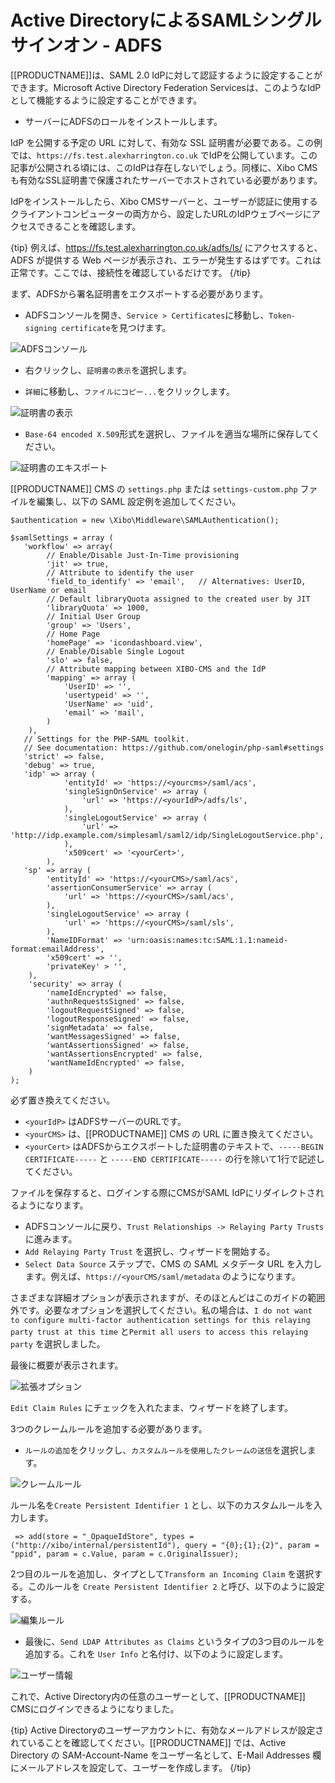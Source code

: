 <!--toc=cms_config-->

# Active DirectoryによるSAMLシングルサインオン - ADFS
[[PRODUCTNAME]]は、SAML 2.0 IdPに対して認証するように設定することができます。Microsoft Active Directory Federation Servicesは、このようなIdPとして機能するように設定することができます。

- サーバーにADFSのロールをインストールします。

IdP を公開する予定の URL に対して、有効な SSL 証明書が必要である。この例では、`https://fs.test.alexharrington.co.uk` でIdPを公開しています。この記事が公開される頃には、このIdPは存在しないでしょう。同様に、Xibo CMSも有効なSSL証明書で保護されたサーバーでホストされている必要があります。


IdPをインストールしたら、Xibo CMSサーバーと、ユーザーが認証に使用するクライアントコンピューターの両方から、設定したURLのIdPウェブページにアクセスできることを確認します。

{tip}
例えば、https://fs.test.alexharrington.co.uk/adfs/ls/ にアクセスすると、ADFS が提供する Web ページが表示され、エラーが発生するはずです。これは正常です。ここでは、接続性を確認しているだけです。
{/tip}

まず、ADFSから署名証明書をエクスポートする必要があります。

- ADFSコンソールを開き、`Service > Certificates`に移動し、`Token-signing certificate`を見つけます。

![ADFSコンソール](img/saml_adfs_console.png)

- 右クリックし、`証明書の表示`を選択します。

- `詳細`に移動し、`ファイルにコピー...`をクリックします。

![証明書の表示](img/saml_adfs_certificate_details.png)

- `Base-64 encoded X.509`形式を選択し、ファイルを適当な場所に保存してください。

![証明書のエキスポート](img/saml_adfs_certificate_export.png)

[[PRODUCTNAME]] CMS の `settings.php` または `settings-custom.php` ファイルを編集し、以下の SAML 設定例を追加してください。

```
$authentication = new \Xibo\Middleware\SAMLAuthentication();

$samlSettings = array (
   'workflow' => array(
        // Enable/Disable Just-In-Time provisioning
        'jit' => true,
        // Attribute to identify the user 
        'field_to_identify' => 'email',   // Alternatives: UserID, UserName or email
        // Default libraryQuota assigned to the created user by JIT
        'libraryQuota' => 1000,
        // Initial User Group
        'group' => 'Users',
        // Home Page
        'homePage' => 'icondashboard.view',
        // Enable/Disable Single Logout
        'slo' => false,
        // Attribute mapping between XIBO-CMS and the IdP
        'mapping' => array (
            'UserID' => '',
            'usertypeid' => '',
            'UserName' => 'uid',
            'email' => 'mail',
        )
    ),
   // Settings for the PHP-SAML toolkit. 
   // See documentation: https://github.com/onelogin/php-saml#settings 
   'strict' => false,
   'debug' => true,
   'idp' => array (
            'entityId' => 'https://<yourcms>/saml/acs',
            'singleSignOnService' => array (
                'url' => 'https://<yourIdP>/adfs/ls',
            ),
            'singleLogoutService' => array (
                'url' => 'http://idp.example.com/simplesaml/saml2/idp/SingleLogoutService.php',
            ),
            'x509cert' => '<yourCert>',
        ),
   'sp' => array (
        'entityId' => 'https://<yourCMS>/saml/acs',
        'assertionConsumerService' => array (
            'url' => 'https://<yourCMS>/saml/acs',
        ),
        'singleLogoutService' => array (
            'url' => 'https://<yourCMS>/saml/sls',
        ),
        'NameIDFormat' => 'urn:oasis:names:tc:SAML:1.1:nameid-format:emailAddress',
        'x509cert' => '',
        'privateKey' > '',
    ),
    'security' => array (
        'nameIdEncrypted' => false,
        'authnRequestsSigned' => false,
        'logoutRequestSigned' => false,
        'logoutResponseSigned' => false,
        'signMetadata' => false,
        'wantMessagesSigned' => false,
        'wantAssertionsSigned' => false,
        'wantAssertionsEncrypted' => false,
        'wantNameIdEncrypted' => false,
    )
);
```

必ず置き換えてください。

- `<yourIdP>` はADFSサーバーのURLです。
- `<yourCMS>` は、[[PRODUCTNAME]] CMS の URL に置き換えてください。
- `<yourCert>` はADFSからエクスポートした証明書のテキストで、`-----BEGIN CERTIFICATE-----` と `-----END CERTIFICATE-----` の行を除いて1行で記述してください。

ファイルを保存すると、ログインする際にCMSがSAML IdPにリダイレクトされるようになります。

- ADFSコンソールに戻り、`Trust Relationships -> Relaying Party Trusts`に進みます。
- `Add Relaying Party Trust` を選択し、ウィザードを開始する。
- `Select Data Source` ステップで、CMS の SAML メタデータ URL を入力します。例えば、`https://<yourCMS/saml/metadata` のようになります。


さまざまな詳細オプションが表示されますが、そのほとんどはこのガイドの範囲外です。必要なオプションを選択してください。私の場合は、`I do not want to configure multi-factor authentication settings for this relaying party trust at this time` と`Permit all users to access this relaying party` を選択しました。

最後に概要が表示されます。

![拡張オプション](img/saml_advanced_options.png)

`Edit Claim Rules` にチェックを入れたまま、ウィザードを終了します。

3つのクレームルールを追加する必要があります。

- `ルールの追加`をクリックし、`カスタムルールを使用したクレームの送信`を選択します。

![クレームルール](img/saml_claim_rules.png)

ルール名を`Create Persistent Identifier 1` とし、以下のカスタムルールを入力します。

```
 => add(store = "_OpaqueIdStore", types = ("http://xibo/internal/persistentId"), query = "{0};{1};{2}", param = "ppid", param = c.Value, param = c.OriginalIssuer);
```

2つ目のルールを追加し、タイプとして`Transform an Incoming Claim` を選択する。このルールを `Create Persistent Identifier 2` と呼び、以下のように設定する。

![編集ルール](img/saml_edit_rule.png)

- 最後に、`Send LDAP Attributes as Claims` というタイプの3つ目のルールを追加する。これを `User Info` と名付け、以下のように設定します。

![ユーザー情報](img/saml_user_info.png)

これで、Active Directory内の任意のユーザーとして、[[PRODUCTNAME]] CMSにログインできるようになりました。

{tip}
Active Directoryのユーザーアカウントに、有効なメールアドレスが設定されていることを確認してください。[[PRODUCTNAME]] では、Active Directory の SAM-Account-Name をユーザー名として、E-Mail Addresses 欄にメールアドレスを設定して、ユーザーを作成します。
{/tip}
